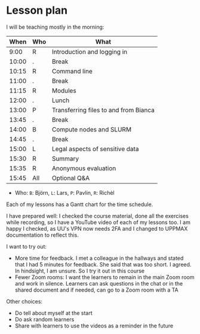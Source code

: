 # Lesson plan

I will be teaching mostly in the morning:

When  | Who  | What
------|------|-----------------------------
9:00  | R    | Introduction and logging in
10:00 | .    | Break
10:15 | R    | Command line
11:00 | .    | Break
11:15 | R    | Modules
12:00 | .    | Lunch
13:00 | P    | Transferring files to and from Bianca
13:45 | .    | Break
14:00 | B    | Compute nodes and SLURM
14:45 | .    | Break
15:00 | L    | Legal aspects of sensitive data
15:30 | R    | Summary
15:35 | R    | Anonymous evaluation
15:45 | All  | Optional Q&A

 * Who: `B`: Björn, `L`: Lars, `P`: Pavlin, `R`: Richèl

Each of my lessons has a Gantt chart for the time schedule.

I have prepared well: I checked the course material, 
done all the exercises while recording, so I have a YouTube video
of each of my lessons too. I am happy I checked, as
UU's VPN now needs 2FA and I changed to UPPMAX documentation to
reflect this.

I want to try out:

- More time for feedback. I met a colleague in the hallways and stated that
  I had 5 minutes for feedback. She said that was too short. I agreed.
  In hindsight, I am unsure. So I try it out in this course
- Fewer Zoom rooms: I want the learners to remain in the main Zoom room
  and work in silence. Learners can ask questions in the chat or in the shared
  document and if needed, can go to a Zoom room with a TA

Other choices:

- Do tell about myself at the start
- Do ask random learners
- Share with learners to use the videos as a reminder in the future
